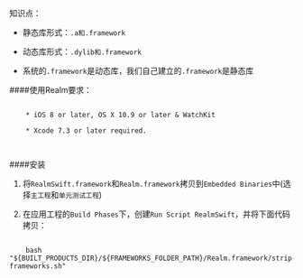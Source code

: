 知识点：

* 静态库形式：`.a和.framework`

* 动态库形式：`.dylib和.framework`

* 系统的`.framework`是动态库，我们自己建立的`.framework`是静态库

####使用Realm要求：

 
```
 
 	* iOS 8 or later, OS X 10.9 or later & WatchKit
 	
 	* Xcode 7.3 or later required.

 
```

####安装

1. 将`RealmSwift.framework`和`Realm.framework`拷贝到`Embedded Binaries`中(选择`主工程`和`单元测试工程`)


2. 在应用工程的`Build Phases`下，创建`Run Script RealmSwift`，并将下面代码拷贝：

```
	
	bash "${BUILT_PRODUCTS_DIR}/${FRAMEWORKS_FOLDER_PATH}/Realm.framework/strip-frameworks.sh"
```